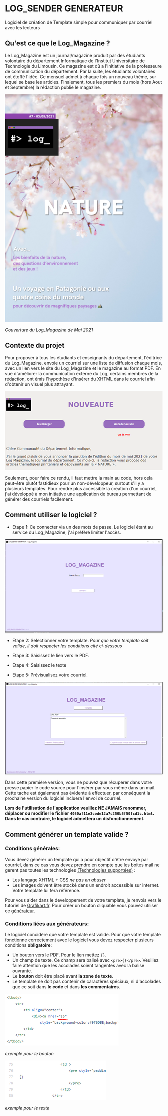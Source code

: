 # LOG_SENDER GENERATEUR
Logiciel de création de Template simple pour communiquer par courriel avec les lecteurs

## Qu'est ce que le Log_Magazine ?

Le Log_Magazine est un journal/magazine produit par des étudiants volontaire du département Informatique de l'Institut Universitaire de Technologie du Limousin. Ce magazine est dû a l'initiative de la professeure de communication du département. Par la suite, les étudiants volontaires ont étoffé l'idée. Ce mensuel admet à chaque fois un nouveau thème, sur lequel se base les articles. Finalement, tous les premiers du mois (hors Aout et Septembre) la rédaction publie le magazine.

![Couverture du Log_Magazine de Mai 2021](https://github.com/Jeremod-Dev/Log_magazineSender/blob/main/image/Couverture.PNG)

*Couverture du Log_Magazine de Mai 2021* 

## Contexte du projet

Pour proposer à tous les étudiants et enseignants du département, l'éditrice du Log_Magazine, envoie un courriel sur une liste de diffusion chaque mois, avec un lien vers le site du Log_Magazine et le magazine au format PDF. En vue d'améliorer la communication externe du Log, certains membres de la rédaction, ont émis l'hypothèse d'insérer du XHTML dans le courriel afin d'obtenir un visuel plus attrayant.

![Tempalte exemple de courriel de communication](https://github.com/Jeremod-Dev/Log_magazineSender/blob/main/image/Template.PNG)

Seulement, pour faire ce rendu, il faut mettre la main au code, hors cela peut-être plutôt fastidieux pour un non-développeur, surtout s'il y a plusieurs templates. Pour rendre plus accessible la creation d'un courriel, j'ai développé à mon initiative une application de bureau permettant de générer des courriels facilement.

## Comment utiliser le logiciel ?

- Etape 1: Ce connecter via un des mots de passe. Le logiciel étant au service du Log_Magazine, j'ai préféré limiter l'accès.

![Page d'accueil du logiciel](https://github.com/Jeremod-Dev/Log_magazineSender/blob/main/image/HomePage.PNG)

- Etape 2: Selectionner votre template. *Pour que votre template soit valide, il doit respecter les conditions cité ci-dessous*

- Etape 3: Saisissez le lien vers le PDF.

- Etape 4: Saisissez le texte 

- Etape 5: Prévisualisez votre courriel.

![Page de création de courriel du logiciel](https://github.com/Jeremod-Dev/Log_magazineSender/blob/main/image/CreationPage.PNG)

Dans cette première version, vous ne pouvez que récuperer dans votre presse papier le code source pour l'insérer par vous même dans un mail. Cette tache est également pas évidente à effectuer, par conséquent la prochaine version du logiciel incluera l'envoi de courriel.

**Lors de l'utilisation de l'application veuillez NE JAMAIS renommer, déplacer ou modifier le fichier `4050af11e3cede12a7c250b5f50fcd1c.html`. Dans le cas contraire, le logiciel admettera un disfonctionnement.**

## Comment générer un template valide ?

### Conditions générales:

Vous devez générer un template qui a pour objectif d'être envoyé par courriel, dans ce cas vous devez prendre en compte que les boites mail ne gerent pas toutes les technologies [(Technologies supportées)](https://www.campaignmonitor.com/css/) :

- Les langage XHTML + CSS  *ne pas en abuser*
- Les images doivent être stocké dans un endroit accessible sur internet. Votre template lui fera référence.

Pour vous aider dans le developpement de votre template, je renvois vers le tutoriel de [Grafikart.fr](https://www.youtube.com/watch?v=xeNjM3miO7k). Pour créer un bouton cliquable vous pouvez utiliser ce [générateur](https://buttons.cm/).

### Conditions liées aux générateurs:

Le logiciel concidère que votre template est valide. Pour que votre template fonctionne correctement avec le logiciel vous devez respecter plusieurs conditions **obligatoire**:

- Un bouton vers le PDF. Pour le lien mettez `{}`.
- Un champ de texte. Ce champ sera balisé avec `<pre>{}</pre>`. Veuillez faire attention que les accolades soient tangentes avec la balise ouvrante.
- Le **bouton** doit être placé avant **la zone de texte**.
- Le template ne doit pas contenir de caractères spéciaux, ni d'accolades que ce soit dans **le code** et dans **les commentaires**.

![Exemple bouton](https://github.com/Jeremod-Dev/Log_magazineSender/blob/main/image/img1.PNG)

*exemple pour le bouton*

![Exemple bouton](https://github.com/Jeremod-Dev/Log_magazineSender/blob/main/image/img2.PNG)

*exemple pour le texte*